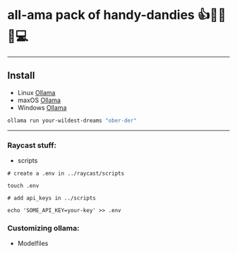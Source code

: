 # all-ama pack of handy-dandies 👍🧿👄🧿💻   
---  

## Install  
* Linux [Ollama](https://ollama.com/download/linux)  
* maxOS [Ollama](https://ollama.com/download/linux)  
* Windows [Ollama](https://ollama.com/download/linux)  

```bash
ollama run your-wildest-dreams "ober-der"  
```  
 

---  
### Raycast stuff:  
* scripts  
```
# create a .env in ../raycast/scripts

touch .env
```  
  

```
# add api_keys in ../scripts

echo 'SOME_API_KEY=your-key' >> .env
```

### Customizing ollama:
* Modelfiles  

